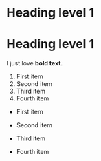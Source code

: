 # Heading level 1

Heading level 1
===============

I just love **bold text**.


1. First item
2. Second item
3. Third item
4. Fourth item


- First item
- Second item
- Third item
- Fourth item

    <html>
      <head>
		<body>
			<title>DATA</title>
		</body>
      </head>
    </html>